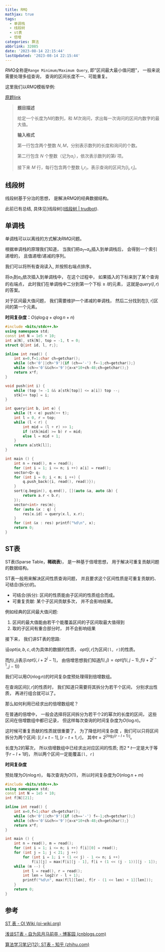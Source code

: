 ```yaml
---
title: RMQ
mathjax: true
tags:
  - 单调栈
  - 线段树
  - st表
  - 倍增
categories: 算法
abbrlink: 32085
date: '2023-08-14 22:15:44'
lastUpdated: '2023-08-14 22:15:44'
---
```


$RMQ$全称是`Range Minimum/Maximum Query`, 即"区间最大最小值问题"， 一般来说需要处理多组查询， 查询的区间长度不一、可能重复。

<!--more-->

这里我们以$RMQ$模板举例:

[原题link]()

> **题目描述**
>
> 给定一个长度为$N$的数列，和 $M$次询问，求出每一次询问的区间内数字的最大值。
>
> **输入格式**
>
> 第一行包含两个整数 $N, M$，分别表示数列的长度和询问的个数。
>
> 第二行包含 $N$ 个整数（记为$a_i$），依次表示数列的第$i$ 项。
>
> 接下来 $M$ 行，每行包含两个整数 $l_i$,$r_i$，表示查询的区间为$[l_i, r_i]$。

## 线段树

线段树基于分治的思想， 是解决$RMQ$的经典数据结构。

此前已有总结, 具体见[线段树]([线段树 | trudbot](https://trudbot.cn/posts/48555/)).

## 单调栈

单调栈可以以离线的方式解决$RMQ$问题。

根据单调栈的原理我们知道， 当我们把$a_1$~$a_n$插入到单调栈后， 会得到一个索引递增的， 且值递增/递减的序列。

我们可以将所有查询读入, 并按照右端点排序。

将$a_1$到$a_n$依次插入到单调栈中， 在这个过程中， 如果插入的下标来到了某个查询的右端点， 此时我们在单调栈中二分到第一个下标$\geq l$的元素， 这就是$query(l, r)$的答案。

对于区间最大值问题， 我们需要维护一个递减的单调栈， 然后二分找到在[l, r]区间的第一个元素。

**时间复杂度：**$O(q\log q + q\log n + n)$

```cpp
#include <bits/stdc++.h>
using namespace std;
const int N = 1e5 + 10;
int a[N], stk[N], top = -1, t = 0;
struct Q{int id, l, r;};

inline int read() {
	int x=0,f=1;char ch=getchar();
	while (ch<'0'||ch>'9'){if (ch=='-') f=-1;ch=getchar();}
	while (ch>='0'&&ch<='9'){x=x*10+ch-48;ch=getchar();}
	return x*f;
}

void push(int i) {
    while (top != -1 && a[stk[top]] <= a[i]) top --;
    stk[++ top] = i;
}

int query(int b, int e) {
    while (t < e) push(++ t);
    int l = 0, r = top;
    while (l < r) {
        int mid = (l + r) >> 1;
        if (stk[mid] >= b) r = mid;
        else l = mid + 1;
    }
    return a[stk[l]];
}

int main () {
    int n = read(), m = read();
    for (int i = 1; i <= n; i ++) a[i] = read();
    vector<Q> q;
    for (int i = 0; i < m; i ++) {
        q.push_back({i, read(), read()});
    }
    sort(q.begin(), q.end(), [](auto &a, auto &b) {
        return a.r < b.r;
    });
    vector<int> res(m);
    for (auto &x : q) {
        res[x.id] = query(x.l, x.r);
    }
    for (int &x : res) printf("%d\n", x);
    return 0;
}
```

## ST表

ST表(Sparse Table，**稀疏表**)， 是一种基于倍增思想， 用于解决可重复贡献问题的数据结构。

ST表一般用来解决区间性质查询问题， 并且要求这个区间性质是可重复贡献的、可结合(拆分)的。

* 可结合(拆分): 区间的性质能由子区间的性质组合而成。
* 可重复贡献: 某个子区间贡献多次， 并不会影响结果。

例如经典的区间最大值问题: 

1. 区间的最大值能由若干个能覆盖区间的子区间取最大值得到
2. 取的子区间有重合部分时， 并不会影响结果

接下来， 我们讲ST表的思路:

设$opt(a, b, c, d)$为具体的数据的性质， $opt[l, r]$为区间`[l, r]`的性质。

而$f(i, j)$表示$opt[i, i + 2^j - 1$]， 由倍增思想我们知道$f(i, j) = opt(f(i, j - 1), f(i + 2^{j - 1}, j-1))$

我们可以用$O(n\log n)$的时间复杂度预处理得到倍增数组。

在查询区间$[l, r]$的性质时， 我们知道只需要将其拆分为若干个区间， 分别求出性质， 再进行组合就可以了。

那么如何利用已经求出的倍增数组呢？

在普通的倍增中， 一般会选择将区间拆分为若干个2的幂次的长度的区间， 这些区间在倍增数组中都已记录， 但这样每次查询的时间复杂度为$O(\log n)$。

这时候可重复贡献的性质就很重要了， 为了降低时间复杂度 ，我们可以只将区间拆分为两个区间: $[l, l + t -1], [r - t + 1, r]$， 其中$t = 2^{\lfloor \log_2(r - l + 1)\rfloor}$。

长度为2的幂次， 所以倍增数组中已经求出对应区间的性质; 而$2*t$一定是大于等于$r - l + 1$的， 所以两个区间一定能覆盖`[l, r]`

**时间复杂度**

预处理为$O(n\log n)$， 每次查询为$O(1)$， 所以时间复杂度为$O(n\log n + m)$

```cpp
#include <bits/stdc++.h>
using namespace std;
const int N = 1e5 + 10;
int f[N][21];

inline int read() {
	int x=0,f=1;char ch=getchar();
	while (ch<'0'||ch>'9'){if (ch=='-') f=-1;ch=getchar();}
	while (ch>='0'&&ch<='9'){x=x*10+ch-48;ch=getchar();}
	return x*f;
}

int main () {
    int n = read(), m = read();
    for (int i = 1; i <= n; i ++) f[i][0] = read();
    for (int j = 1; j < 21; j ++)
        for (int i = 1; i + (1 << j) - 1 <= n; i ++) 
            f[i][j] = max(f[i][j - 1], f[i + (1 << (j - 1))][j - 1]);
    while (m --) {
        int l = read(), r = read();
        int len = log2(r - l + 1);
        printf("%d\n", max(f[l][len], f[r - (1 << len) + 1][len]));
    }
    return 0;
}
```

## 参考

[ST 表 - OI Wiki (oi-wiki.org)](https://oi-wiki.org/ds/sparse-table/)

[浅谈ST表 - 自为风月马前卒 - 博客园 (cnblogs.com)](https://www.cnblogs.com/zwfymqz/p/8581995.html)

[算法学习笔记(12): ST表 - 知乎 (zhihu.com)](https://zhuanlan.zhihu.com/p/105439034)
